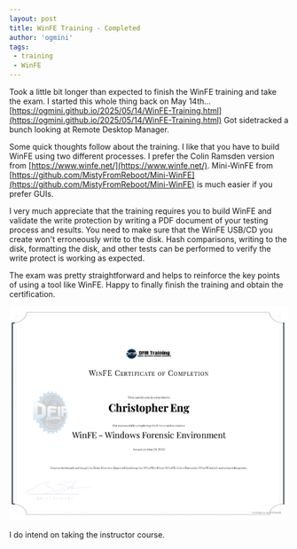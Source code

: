 ```yaml
---
layout: post
title: WinFE Training - Completed
author: 'ogmini'
tags:
 - training 
 - WinFE
---
```


Took a little bit longer than expected to finish the WinFE training and take the exam. I started this whole thing back on May 14th... [https://ogmini.github.io/2025/05/14/WinFE-Training.html](https://ogmini.github.io/2025/05/14/WinFE-Training.html) Got sidetracked a bunch looking at Remote Desktop Manager.

Some quick thoughts follow about the training. I like that you have to build WinFE using two different processes. I prefer the Colin Ramsden version from [https://www.winfe.net/](https://www.winfe.net/). Mini-WinFE from [https://github.com/MistyFromReboot/Mini-WinFE](https://github.com/MistyFromReboot/Mini-WinFE) is much easier if you prefer GUIs.

I very much appreciate that the training requires you to build WinFE and validate the write protection by writing a PDF document of your testing process and results. You need to make sure that the WinFE USB/CD you create won't erroneously write to the disk. Hash comparisons, writing to the disk, formatting the disk, and other tests can be performed to verify the write protect is working as expected. 

The exam was pretty straightforward and helps to reinforce the key points of using a tool like WinFE. Happy to finally finish the training and obtain the certification.

![winfe cert](/images/winfe/winfe_cert.png)

I do intend on taking the instructor course.
